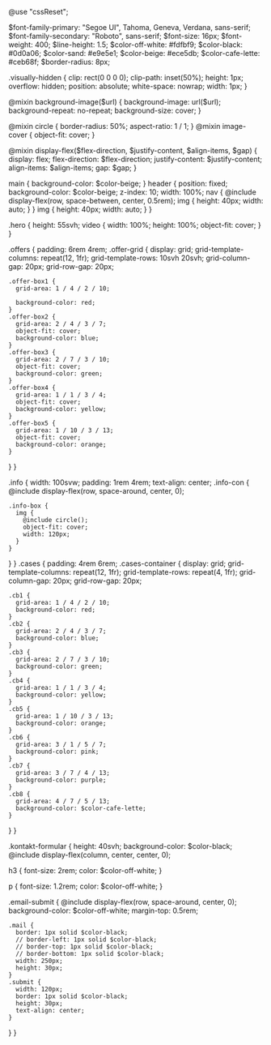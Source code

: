 @use "cssReset";

$font-family-primary: "Segoe UI", Tahoma, Geneva, Verdana, sans-serif;
$font-family-secondary: "Roboto", sans-serif;
$font-size: 16px;
$font-weight: 400;
$line-height: 1.5;
$color-off-white: #fdfbf9;
$color-black: #0d0a06;
$color-sand: #e9e5e1;
$color-beige: #ece5db;
$color-cafe-lette: #ceb68f;
$border-radius: 8px;

.visually-hidden {
clip: rect(0 0 0 0);
clip-path: inset(50%);
height: 1px;
overflow: hidden;
position: absolute;
white-space: nowrap;
width: 1px;
}

@mixin background-image($url) {
  background-image: url($url);
background-repeat: no-repeat;
background-size: cover;
}

@mixin circle {
border-radius: 50%;
aspect-ratio: 1 / 1;
}
@mixin image-cover {
object-fit: cover;
}

@mixin display-flex($flex-direction, $justify-content, $align-items, $gap) {
display: flex;
flex-direction: $flex-direction;
justify-content: $justify-content;
align-items: $align-items;
gap: $gap;
}

main {
background-color: $color-beige;
}
header {
position: fixed;
background-color: $color-beige;
z-index: 10;
width: 100%;
nav {
@include display-flex(row, space-between, center, 0.5rem);
img {
height: 40px;
width: auto;
}
}
img {
height: 40px;
width: auto;
}
}

.hero {
height: 55svh;
video {
width: 100%;
height: 100%;
object-fit: cover;
}
}

.offers {
padding: 6rem 4rem;
.offer-grid {
display: grid;
grid-template-columns: repeat(12, 1fr);
grid-template-rows: 10svh 20svh;
grid-column-gap: 20px;
grid-row-gap: 20px;

    .offer-box1 {
      grid-area: 1 / 4 / 2 / 10;

      background-color: red;
    }
    .offer-box2 {
      grid-area: 2 / 4 / 3 / 7;
      object-fit: cover;
      background-color: blue;
    }
    .offer-box3 {
      grid-area: 2 / 7 / 3 / 10;
      object-fit: cover;
      background-color: green;
    }
    .offer-box4 {
      grid-area: 1 / 1 / 3 / 4;
      object-fit: cover;
      background-color: yellow;
    }
    .offer-box5 {
      grid-area: 1 / 10 / 3 / 13;
      object-fit: cover;
      background-color: orange;
    }

}
}

.info {
width: 100svw;
padding: 1rem 4rem;
text-align: center;
.info-con {
@include display-flex(row, space-around, center, 0);

    .info-box {
      img {
        @include circle();
        object-fit: cover;
        width: 120px;
      }
    }

}
}
.cases {
padding: 4rem 6rem;
.cases-container {
display: grid;
grid-template-columns: repeat(12, 1fr);
grid-template-rows: repeat(4, 1fr);
grid-column-gap: 20px;
grid-row-gap: 20px;

    .cb1 {
      grid-area: 1 / 4 / 2 / 10;
      background-color: red;
    }
    .cb2 {
      grid-area: 2 / 4 / 3 / 7;
      background-color: blue;
    }
    .cb3 {
      grid-area: 2 / 7 / 3 / 10;
      background-color: green;
    }
    .cb4 {
      grid-area: 1 / 1 / 3 / 4;
      background-color: yellow;
    }
    .cb5 {
      grid-area: 1 / 10 / 3 / 13;
      background-color: orange;
    }
    .cb6 {
      grid-area: 3 / 1 / 5 / 7;
      background-color: pink;
    }
    .cb7 {
      grid-area: 3 / 7 / 4 / 13;
      background-color: purple;
    }
    .cb8 {
      grid-area: 4 / 7 / 5 / 13;
      background-color: $color-cafe-lette;
    }

}
}

.kontakt-formular {
height: 40svh;
background-color: $color-black;
@include display-flex(column, center, center, 0);

h3 {
font-size: 2rem;
color: $color-off-white;
}

p {
font-size: 1.2rem;
color: $color-off-white;
}

.email-submit {
@include display-flex(row, space-around, center, 0);
background-color: $color-off-white;
margin-top: 0.5rem;

    .mail {
      border: 1px solid $color-black;
      // border-left: 1px solid $color-black;
      // border-top: 1px solid $color-black;
      // border-bottom: 1px solid $color-black;
      width: 250px;
      height: 30px;
    }
    .submit {
      width: 120px;
      border: 1px solid $color-black;
      height: 30px;
      text-align: center;
    }

}
}
